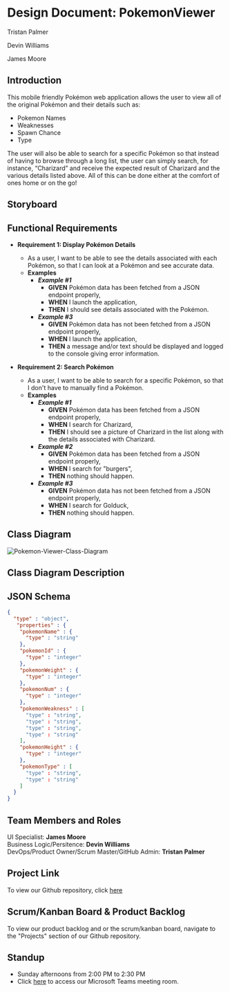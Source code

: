 # Design Document: PokemonViewer
Tristan Palmer

Devin Williams

James Moore

## Introduction

This mobile friendly Pokémon web application allows the user to view all of the original Pokémon and their details such as:
- Pokemon Names 
- Weaknesses 
- Spawn Chance 
- Type

The user will also be able to search for a specific Pokémon so that instead of having to browse through a long list, the user can simply search, for instance, “Charizard” and receive the expected result of Charizard and the various details listed above. All of this can be done either at the comfort of ones home or on the go!

## Storyboard

## Functional Requirements

- **Requirement 1: Display Pokémon Details**
  - As a user, I want to be able to see the details associated with each Pokémon, so that I can look at a Pokémon and see accurate data.
  - **Examples**
    - ***Example #1***
      - **GIVEN** Pokémon data has been fetched from a JSON endpoint properly, 
      - **WHEN** I launch the application, 
      - **THEN** I should see details associated with the Pokémon.
    - ***Example #3***
      - **GIVEN** Pokémon data has not been fetched from a JSON endpoint properly, 
      - **WHEN** I launch the application, 
      - **THEN** a message and/or text should be displayed and logged to the console giving error information.

- **Requirement 2: Search Pokémon**
  - As a user, I want to be able to search for a specific Pokémon, so that I don't have to manually find a Pokémon.
  - **Examples**
    - ***Example #1***
      - **GIVEN** Pokémon data has been fetched from a JSON endpoint properly, 
      - **WHEN** I search for Charizard, 
      - **THEN** I should see a picture of Charizard in the list along with the details associated with Charizard.
    - ***Example #2***
      - **GIVEN** Pokémon data has been fetched from a JSON endpoint properly, 
      - **WHEN** I search for "burgers", 
      - **THEN** nothing should happen.
    - ***Example #3***
      - **GIVEN** Pokémon data has not been fetched from a JSON endpoint properly, 
      - **WHEN** I search for Golduck, 
      - **THEN** nothing should happen. 
    
  
## Class Diagram
![Pokemon-Viewer-Class-Diagram](https://user-images.githubusercontent.com/38698098/92495217-a60d6080-f1c4-11ea-9616-00bf2377f71a.png)
## Class Diagram Description

## JSON Schema
```json
{  
  "type" : "object",  
   "properties" : {  
    "pokemonName" : {  
      "type" : "string"  
    },  
    "pokemonId" : {  
      "type" : "integer"  
    },  
    "pokemonWeight" : {  
      "type" : "integer"  
    },  
    "pokemonNum" : {  
      "type" : "integer"  
    },  
    "pokemonWeakness" : [  
      "type" : "string",  
      "type" : "string",  
      "type" : "string",  
      "type" : "string"  
    ],  
    "pokemonHeight" : {  
      "type" : "integer"  
    },  
    "pokemonType" : [  
      "type" : "string",  
      "type" : "string"  
    ]  
  }  
}  
```
## Team Members and Roles

UI Specialist: **James Moore**  
Business Logic/Persitence: **Devin Williams**  
DevOps/Product Owner/Scrum Master/GitHub Admin: **Tristan Palmer**  

## Project Link

To view our Github repository, click [here](https://github.com/palmertt-uc/PokemonViewer)

## Scrum/Kanban Board & Product Backlog

To view our product backlog and or the scrum/kanban board, navigate to the "Projects" section of our Github repository.

## Standup

- Sunday afternoons from 2:00 PM to 2:30 PM
- Click [here](https://teams.microsoft.com/l/meetup-join/19%3ameeting_YjJlYjA2YWEtMTY5NS00MTlhLWE5ZjYtNzZmNGE2YTE4ODJj%40thread.v2/0?context=%7b%22Tid%22%3a%22f5222e6c-5fc6-48eb-8f03-73db18203b63%22%2c%22Oid%22%3a%22f3fcca4c-d338-4a57-b92c-8f9d0d544b27%22%7d) to access our Microsoft Teams meeting room.
